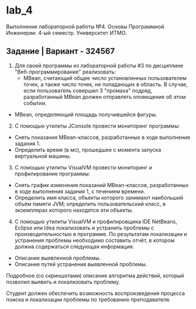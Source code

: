 # lab_4
Выполнение лабораторной работы №4. Основы Программной Инженерии. 4-ый семестр. Университет ИТМО. 

## Задание | Вариант - 324567

1. Для своей программы из лабораторной работы #3 по дисциплине "Веб-программирование" реализовать:
   - MBean, считающий общее число установленных пользователем точек, а также число точек, не попадающих в область. В случае, если пользователь совершил 3 "промаха" подряд, разработанный MBean должен отправлять оповещение об этом событии.
  - MBean, определяющий площадь получившейся фигуры.

2. С помощью утилиты JConsole провести мониторинг программы:
- Снять показания MBean-классов, разработанных в ходе выполнения задания 1.
- Определить время (в мс), прошедшее с момента запуска виртуальной машины.

3. С помощью утилиты VisualVM провести мониторинг и профилирование программы:
- Снять график изменения показаний MBean-классов, разработанных в ходе выполнения задания 1, с течением времени.
- Определить имя класса, объекты которого занимают наибольший объём памяти JVM; определить пользовательский класс, в экземплярах которого находятся эти объекты.

4. С помощью утилиты VisualVM и профилировщика IDE NetBeans, Eclipse или Idea локализовать и устранить проблемы с производительностью в программе. По результатам локализации и устранения проблемы необходимо составить отчёт, в котором должна содержаться следующая информация:
- Описание выявленной проблемы.
- Описание путей устранения выявленной проблемы.

Подробное (со скриншотами) описание алгоритма действий, который позволил выявить и локализовать проблему.

Студент должен обеспечить возможность воспроизведения процесса поиска и локализации проблемы по требованию преподавателя.
